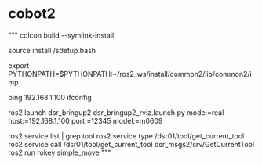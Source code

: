 # cobot2

"""
colcon build --symlink-install

source install /sdetup.bash

export PYTHONPATH=$PYTHONPATH:~/ros2_ws/install/common2/lib/common2/imp

ping 192.168.1.100
ifconfig


ros2 launch dsr_bringup2 dsr_bringup2_rviz.launch.py mode:=real host:=192.168.1.100 port:=12345 model:=m0609

ros2 service list | grep tool
ros2 service type /dsr01/tool/get_current_tool
ros2 service call /dsr01/tool/get_current_tool dsr_msgs2/srv/GetCurrentTool 
ros2 run rokey simple_move
"""
